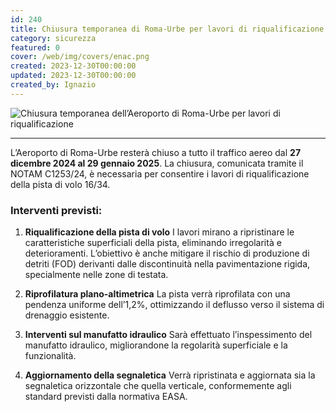 ```yaml
---
id: 240
title: Chiusura temporanea di Roma-Urbe per lavori di riqualificazione
category: sicurezza
featured: 0
cover: /web/img/covers/enac.png
created: 2023-12-30T00:00:00
updated: 2023-12-30T00:00:00
created_by: Ignazio
---
```


<img alt="Chiusura temporanea dell’Aeroporto di Roma-Urbe per lavori di riqualificazione" class="float-start mr-3 w-[300px]" src="/web/img/stories/2021-220-nuova-atz-lilc.png" title="Chiusura temporanea dell’Aeroporto di Roma-Urbe per lavori di riqualificazione"/>

****

L’Aeroporto di Roma-Urbe resterà chiuso a tutto il traffico aereo dal **27 dicembre 2024 al 29 gennaio 2025**. La chiusura, comunicata tramite il NOTAM C1253/24, è necessaria per consentire i lavori di riqualificazione della pista di volo 16/34.

### Interventi previsti:

1. **Riqualificazione della pista di volo**
   I lavori mirano a ripristinare le caratteristiche superficiali della pista, eliminando irregolarità e deterioramenti. L’obiettivo è anche mitigare il rischio di produzione di detriti (FOD) derivanti dalle discontinuità nella pavimentazione rigida, specialmente nelle zone di testata.

2. **Riprofilatura plano-altimetrica**
   La pista verrà riprofilata con una pendenza uniforme dell’1,2%, ottimizzando il deflusso verso il sistema di drenaggio esistente.

3. **Interventi sul manufatto idraulico**
   Sarà effettuato l’inspessimento del manufatto idraulico, migliorandone la regolarità superficiale e la funzionalità.

4. **Aggiornamento della segnaletica**
   Verrà ripristinata e aggiornata sia la segnaletica orizzontale che quella verticale, conformemente agli standard previsti dalla normativa EASA.